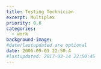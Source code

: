 ```yaml
---
title: Testing Technician
excerpt: Multiplex
priority: 0.6
categories:
  - work
background-image:
#date/lastupdated are optional
date: 2006-09-01 22:50:4
#lastupdated: 2017-03-14 22:50:45
---
```

